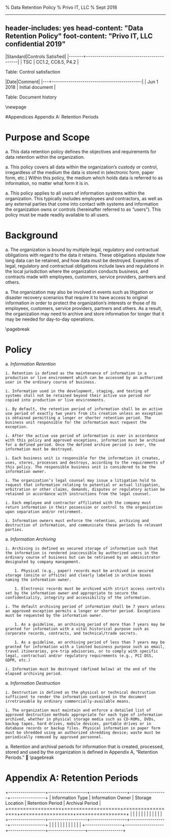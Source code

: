 % Data Retention Policy
% Privo IT, LLC
% Sept 2018

---
header-includes: yes
head-content: "Data Retention Policy"
foot-content: "Privo IT, LLC confidential 2019"
---

|Standard|Controls Satisfied|
|-------+--------------------------------------------|
| TSC | CC1.2, CC6.5, P4.2 |

Table: Control satisfaction


|Date|Comment|
|---+--------------------------------------------|
| Jun 1 2018 | Initial document |

Table: Document history


\newpage


#Appendices
Appendix A: Retention Periods

# Purpose and Scope

a. This data retention policy defines the objectives and requirements for data retention within the organization.

a. This policy covers all data within the organization’s custody or control, irregardless of the medium the data is stored in (electronic form, paper form, etc.) Within this policy, the medium which holds data is referred to as information, no matter what form it is in.

a. This policy applies to all users of information systems within the organization. This typically includes employees and contractors, as well as any external parties that come into contact with systems and information the organization owns or controls (hereinafter referred to as “users”). This policy must be made readily available to all users.

# Background

a. The organization is bound by multiple legal, regulatory and contractual obligations with regard to the data it retains. These obligations stipulate how long data can be retained, and how data must be destroyed. Examples of legal, regulatory and contractual obligations include laws and regulations in the local jurisdiction where the organization conducts business, and contracts made with employees, customers, service providers, partners and others.

a. The organization may also be involved in events such as litigation or disaster recovery scenarios that require it to have access to original information in order to protect the organization’s interests or those of its employees, customers, service providers, partners and others. As a result, the organization may need to archive and store information for longer that it may be needed for day-to-day operations.
 
 \pagebreak 

# Policy

a. *Information Retention*

    i. Retention is defined as the maintenance of information in a production or live environment which can be accessed by an authorized user in the ordinary course of business. 

    i. Information used in the development, staging, and testing of systems shall not be retained beyond their active use period nor copied into production or live environments.

    i. By default, the retention period of information shall be an active use period of exactly two years from its creation unless an exception is obtained permitting a longer or shorter retention period. The business unit responsible for the information must request the exception.

    i. After the active use period of information is over in accordance with this policy and approved exceptions, information must be archived for a defined period. Once the defined archive period is over, the information must be destroyed.

    i. Each business unit is responsible for the information it creates, uses, stores, processes and destroys, according to the requirements of this policy. The responsible business unit is considered to be the information owner.

    i. The organization’s legal counsel may issue a litigation hold to request that information relating to potential or actual litigation, arbitration or other claims, demands, disputes or regulatory action be retained in accordance with instructions from the legal counsel.

    i. Each employee and contractor affiliated with the company must return information in their possession or control to the organization upon separation and/or retirement.

    i. Information owners must enforce the retention, archiving and destruction of information, and communicate these periods to relevant parties.

a. *Information Archiving*

    i. Archiving is defined as secured storage of information such that the information is rendered inaccessible by authorized users in the ordinary course of business but can be retrieved by an administrator designated by company management.

        1. Physical (e.g., paper) records must be archived in secured storage (onsite or offsite) and clearly labeled in archive boxes naming the information owner.

        1. Electronic records must be archived with strict access controls set by the information owner and appropriate to secure the confidentiality, integrity and accessibility of the information.

    i. The default archiving period of information shall be 7 years unless an approved exception permits a longer or shorter period. Exceptions must be requested by the information owner.

        1. As a guideline, an archiving period of more than 7 years may be granted for information with a vital historical purpose such as corporate records, contracts, and technical/trade secrets.

        1. As a guideline, an archiving period of less than 7 years may be granted for information with a limited business purpose such as email, travel itineraries, pre-trip advisories, or to comply with specific legal, contractual and/or regulatory requirements (e.g., PCI DSS, GDPR, etc.)

    i. Information must be destroyed (defined below) at the end of the elapsed archiving period.  

a. *Information Destruction*

    i. Destruction is defined as the physical or technical destruction sufficient to render the information contained in the document irretrievable by ordinary commercially-available means.

    i. The organization must maintain and enforce a detailed list of approved destruction methods appropriate for each type of information archived, whether in physical storage media such as CD-ROMs, DVDs, backup tapes, hard drives, mobile devices, portable drives or in database records or backup files. Physical information in paper form must be shredded using an authorized shredding device; waste must be periodically removed by approved personnel.

a. Retention and archival periods for information that is created, processed, stored and used by the organization is defined in Appendix A, “Retention Periods.” 

\pagebreak 

# Appendix A: Retention Periods 

+------------------+-------------------+------------------+------------------+-----------------+
| Information Type | Information Owner | Storage Location | Retention Period | Archival Period |
+==================+===================+==================+==================+=================+
|                  |                   |                  |                  |                 |
|                  |                   |                  |                  |                 |
+------------------+-------------------+------------------+------------------+-----------------+
|                  |                   |                  |                  |                 |
|                  |                   |                  |                  |                 |
+------------------+-------------------+------------------+------------------+-----------------+


